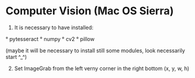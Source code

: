 # Computer Vision (Mac OS Sierra)

1) It is necessary to have installed:

 ° pytesseract
 ° numpy
 ° cv2
 ° pillow

(maybe it will be necessary to install still some modules, look necessarily start ^_^)

2) Set ImageGrab from the left verny corner in the right bottom (x, y, w, h)


